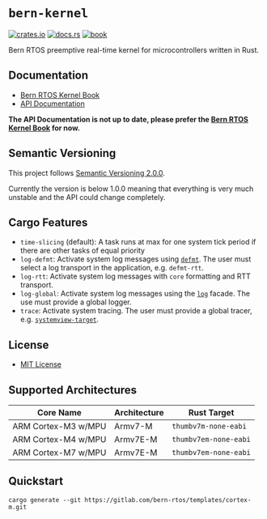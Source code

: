 # `bern-kernel`

[![crates.io](https://img.shields.io/crates/v/bern-kernel)](https://crates.io/crates/bern-kernel)
[![docs.rs](https://docs.rs/bern-kernel/badge.svg)](https://docs.rs/bern-kernel)
[![book](https://img.shields.io/badge/web-kernel.bern--rtos.org-red.svg?style=flat&label=book&colorB=d33847)](https://kernel.bern-rtos.org/)

<!-- cargo-rdme start -->

Bern RTOS preemptive real-time kernel for microcontrollers written in Rust.

## Documentation

- [Bern RTOS Kernel Book](https://kernel.bern-rtos.org/)
- [API Documentation](https://docs.rs/bern-kernel/)

**The API Documentation is not up to date, please prefer the
[Bern RTOS Kernel Book](https://kernel.bern-rtos.org/) for now.**

## Semantic Versioning

This project follows [Semantic Versioning 2.0.0](https://semver.org/spec/v2.0.0.html).

Currently the version is below 1.0.0 meaning that everything is very much unstable
and the API could change completely.

## Cargo Features

- `time-slicing` (default): A task runs at max for one system tick period if there are
  other tasks of equal priority
- `log-defmt`: Activate system log messages using [`defmt`](https://docs.rs/defmt/latest/defmt/).
  The user must select a log transport in the application, e.g. `defmt-rtt`.
- `log-rtt`: Activate system log messages with `core` formatting and RTT transport.
- `log-global`: Activate system log messages using the [`log`](https://docs.rs/log/) facade.
  The use must provide a global logger.
- `trace`: Activate system tracing. The user must provide a global tracer,
  e.g. [`systemview-target`](https://docs.rs/systemview-target/).

## License
- [MIT License](https://gitlab.com/bern-rtos/bern-rtos/-/blob/main/kernel/LICENSE.md)

## Supported Architectures

| Core Name | Architecture | Rust Target |
|-----------|--------------|-------------|
| ARM Cortex-M3 w/MPU | Armv7-M | `thumbv7m-none-eabi` |
| ARM Cortex-M4 w/MPU | Armv7E-M | `thumbv7em-none-eabi` |
| ARM Cortex-M7 w/MPU | Armv7E-M | `thumbv7em-none-eabi` |

## Quickstart

```sh,no_run
cargo generate --git https://gitlab.com/bern-rtos/templates/cortex-m.git
```

<!-- cargo-rdme end -->
